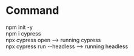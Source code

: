 # Command
npm init -y
<br>npm i cypress
<br>npx cypress open            --> running cypress
<br>npx cypress run --headless  --> running headless
